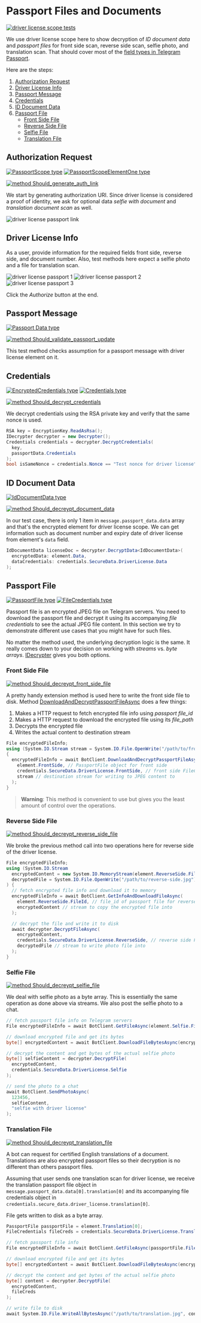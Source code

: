 # Passport Files and Documents

[![driver license scope tests](https://img.shields.io/badge/Examples-Driver_License_Scope-green.svg?style=flat-square)](https://github.com/TelegramBots/Telegram.Bot.Extensions.Passport/blob/master/test/IntegrationTests/Single%20Scope%20Requests/Driver%20License%20Tests.cs)

We use driver license scope here to show decryption of _ID document data_ and _passport files_ for front side scan,
reverse side scan, selfie photo, and translation scan.
That should cover most of the [field types in Telegram Passport].

Here are the steps:

1. [Authorization Request](#authorization-request)
1. [Driver License Info](#driver-license-info)
1. [Passport Message](#passport-message)
1. [Credentials](#credentials)
1. [ID Document Data](#id-document-data)
1. [Passport File](#passport-file)
    - [Front Side File](#front-side-file)
    - [Reverse Side File](#reverse-side-file)
    - [Selfie File](#selfie-file)
    - [Translation File](#translation-file)

## Authorization Request

[![PassportScope type](https://img.shields.io/badge/Passport_API_type-PassportScope-blue.svg?style=flat-square)](https://core.telegram.org/passport#passportscope)
[![PassportScopeElementOne type](https://img.shields.io/badge/Passport_API_type-PassportScopeElementOne-blue.svg?style=flat-square)](https://core.telegram.org/passport#passportscopeelementone)

[![method Should_generate_auth_link](https://img.shields.io/badge/Test_Method-Generate_Auth_Link-green.svg?style=flat-square)](https://github.com/TelegramBots/Telegram.Bot.Extensions.Passport/blob/master/test/IntegrationTests/Single%20Scope%20Requests/Driver%20License%20Tests.cs)

We start by generating authorization URI.
Since driver license is considered a proof of identity, we ask for optional data _selfie with document_ and
_translation document scan_ as well.

![driver license passport link](../docs/shot-passport_driver_license_link.jpg)

## Driver License Info

As a user, provide information for the required fields front side, reverse side, and document number.
Also, test methods here expect a selfie photo and a file for translation scan.

![driver license passport 1](../docs/shot-passport_driver_license1.jpg)
![driver license passport 2](../docs/shot-passport_driver_license2.jpg)
![driver license passport 3](../docs/shot-passport_driver_license3.jpg)

Click the _Authorize_ button at the end.

## Passport Message

[![Passport Data type](https://img.shields.io/badge/Bot_API_type-Passport_Data-blue.svg?style=flat-square)](https://core.telegram.org/bots/api#passportdata)

[![method Should_validate_passport_update](https://img.shields.io/badge/Test_Method-Validate_Passport_Update-green.svg?style=flat-square)](https://github.com/TelegramBots/Telegram.Bot.Extensions.Passport/blob/master/test/IntegrationTests/Single%20Scope%20Requests/Driver%20License%20Tests.cs)

This test method checks assumption for a passport message with driver license element on it.

## Credentials

[![EncryptedCredentials type](https://img.shields.io/badge/Bot_API_type-EncryptedCredentials-blue.svg?style=flat-square)](https://core.telegram.org/bots/api#encryptedcredentials)
[![Credentials type](https://img.shields.io/badge/Passport_API_type-Credentials-blue.svg?style=flat-square)](https://core.telegram.org/passport#credentials)

[![method Should_decrypt_credentials](https://img.shields.io/badge/Test_Method-Decrypt_Credentials-green.svg?style=flat-square)](https://github.com/TelegramBots/Telegram.Bot.Extensions.Passport/blob/master/test/IntegrationTests/Single%20Scope%20Requests/Driver%20License%20Tests.cs)

We decrypt credentials using the RSA private key and verify that the same nonce is used.

```c#
RSA key = EncryptionKey.ReadAsRsa();
IDecrypter decrypter = new Decrypter();
Credentials credentials = decrypter.DecryptCredentials(
  key,
  passportData.Credentials
);
bool isSameNonce = credentials.Nonce == "Test nonce for driver license";
```

## ID Document Data

[![IdDocumentData type](https://img.shields.io/badge/Passport_API_type-IdDocumentData-blue.svg?style=flat-square)](https://core.telegram.org/passport#iddocumentdata)

[![method Should_decreypt_document_data](https://img.shields.io/badge/Test_Method-Decreypt_Document_Data-green.svg?style=flat-square)](https://github.com/TelegramBots/Telegram.Bot.Extensions.Passport/blob/master/test/IntegrationTests/Single%20Scope%20Requests/Driver%20License%20Tests.cs)

In our test case, there is only 1 item in `message.passport_data.data` array and that's the encrypted element for
driver license scope.
We can get information such as document number and expiry date of driver license from element's `data` field.

```c#
IdDocumentData licenseDoc = decrypter.DecryptData<IdDocumentData>(
  encryptedData: element.Data,
  dataCredentials: credentials.SecureData.DriverLicense.Data
);
```

## Passport File

[![PassportFile type](https://img.shields.io/badge/Bot_API_type-PassportFile-blue.svg?style=flat-square)](https://core.telegram.org/bots/api#passportfile)
[![FileCredentials type](https://img.shields.io/badge/Passport_API_type-FileCredentials-blue.svg?style=flat-square)](https://core.telegram.org/passport#filecredentials)

Passport file is an encrypted JPEG file on Telegram servers.
You need to download the passport file and decrypt it using its accompanying _file credentials_ to see
the actual JPEG file content.
In this section we try to demonstrate different use cases that you might have for such files.

No matter the method used, the underlying decryption logic is the same.
It really comes down to your decision on working with _streams_ vs. _byte arrays_.
[IDecrypter] gives you both options.

### Front Side File

[![method Should_decreypt_front_side_file](https://img.shields.io/badge/Test_Method-Decreypt_Front_Side_File-green.svg?style=flat-square)](https://github.com/TelegramBots/Telegram.Bot.Extensions.Passport/blob/master/test/IntegrationTests/Single%20Scope%20Requests/Driver%20License%20Tests.cs)

A pretty handy extension method is used here to write the front side file to disk.
Method [DownloadAndDecryptPassportFileAsync] does a few things:

1. Makes a HTTP request to fetch encrypted file info using _passport file\_id_
1. Makes a HTTP request to download the encrypted file using its _file\_path_
1. Decrypts the encrypted file
1. Writes the actual content to destination stream

```c#
File encryptedFileInfo;
using (System.IO.Stream stream = System.IO.File.OpenWrite("/path/to/front-side.jpg"))
{
  encryptedFileInfo = await BotClient.DownloadAndDecryptPassportFileAsync(
    element.FrontSide, // PassportFile object for front side
    credentials.SecureData.DriverLicense.FrontSide, // front side FileCredentials
    stream // destination stream for writing to JPEG content to
  );
}
```

> **Warning**: This method is convenient to use but gives you the least amount of control over the operations.

### Reverse Side File

[![method Should_decreypt_reverse_side_file](https://img.shields.io/badge/Test_Method-Decreypt_Reverse_Side_File-green.svg?style=flat-square)](https://github.com/TelegramBots/Telegram.Bot.Extensions.Passport/blob/master/test/IntegrationTests/Single%20Scope%20Requests/Driver%20License%20Tests.cs)

We broke the previous method call into two operations here for reverse side of the driver license.

```c#
File encryptedFileInfo;
using (System.IO.Stream
  encryptedContent = new System.IO.MemoryStream(element.ReverseSide.FileSize),
  decryptedFile = System.IO.File.OpenWrite("/path/to/reverse-side.jpg")
) {
  // fetch encrypted file info and download it to memory
  encryptedFileInfo = await BotClient.GetInfoAndDownloadFileAsync(
    element.ReverseSide.FileId, // file_id of passport file for reverse side
    encryptedContent // stream to copy the encrypted file into
  );

  // decrypt the file and write it to disk
  await decrypter.DecryptFileAsync(
    encryptedContent,
    credentials.SecureData.DriverLicense.ReverseSide, // reverse side FileCredentials
    decryptedFile // stream to write photo file into
  );
}
```

### Selfie File

[![method Should_decreypt_selfie_file](https://img.shields.io/badge/Test_Method-Decreypt_Selfie_File-green.svg?style=flat-square)](https://github.com/TelegramBots/Telegram.Bot.Extensions.Passport/blob/master/test/IntegrationTests/Single%20Scope%20Requests/Driver%20License%20Tests.cs)

We deal with selfie photo as a byte array.
This is essentially the same operation as done above via streams.
We also post the selfie photo to a chat.

```c#
// fetch passport file info on Telegram servers
File encryptedFileInfo = await BotClient.GetFileAsync(element.Selfie.FileId);

// download encrypted file and get its bytes
byte[] encryptedContent = await BotClient.DownloadFileBytesAsync(encryptedFileInfo);

// decrypt the content and get bytes of the actual selfie photo
byte[] selfieContent = decrypter.DecryptFile(
  encryptedContent,
  credentials.SecureData.DriverLicense.Selfie
);

// send the photo to a chat
await BotClient.SendPhotoAsync(
  123456,
  selfieContent,
  "selfie with driver license"
);
```

### Translation File

[![method Should_decreypt_translation_file](https://img.shields.io/badge/Test_Method-Decreypt_Translation_File-green.svg?style=flat-square)](https://github.com/TelegramBots/Telegram.Bot.Extensions.Passport/blob/master/test/IntegrationTests/Single%20Scope%20Requests/Driver%20License%20Tests.cs)

A bot can request for certified English translations of a document.
Translations are also encrypted passport files so their decryption is no different than others passport files.

Assuming that user sends one translation scan for driver license, we receive the translation passport file object in
`message.passport_data.data[0].translation[0]` and its accompanying file credentials object in
`credentials.secure_data.driver_license.translation[0]`.

File gets written to disk as a byte array.

```c#
PassportFile passportFile = element.Translation[0];
FileCredentials fileCreds = credentials.SecureData.DriverLicense.Translation[0];

// fetch passport file info
File encryptedFileInfo = await BotClient.GetFileAsync(passportFile.FileId);

// download encrypted file and get its bytes
byte[] encryptedContent = await BotClient.DownloadFileBytesAsync(encryptedFileInfo);

// decrypt the content and get bytes of the actual selfie photo
byte[] content = decrypter.DecryptFile(
  encryptedContent,
  fileCreds
);

// write file to disk
await System.IO.File.WriteAllBytesAsync("/path/to/translation.jpg", content);
```

<!-- ----------- -->

[field types in Telegram Passport]: https://core.telegram.org/passport#fields
[IDecrypter]: https://github.com/TelegramBots/Telegram.Bot.Extensions.Passport/blob/master/src/Telegram.Bot.Extensions.Passport/Decryption/IDecrypter.cs
[DownloadAndDecryptPassportFileAsync]: https://github.com/TelegramBots/Telegram.Bot.Extensions.Passport/blob/master/src/Telegram.Bot.Extensions.Passport/TelegramBotClientExtensions.cs
